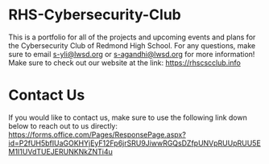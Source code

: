 # RHS-Cybersecurity-Club
This is a portfolio for all of the projects and upcoming events and plans for the Cybersecurity Club of Redmond High School. For any questions, make sure to email s-yli@lwsd.org or s-agandhi@lwsd.org for more information!
Make sure to check out our website at the link: https://rhscscclub.info

# Contact Us
If you would like to contact us, make sure to use the following link down below to reach out to us directly:
https://forms.office.com/Pages/ResponsePage.aspx?id=P2fUH5bfIUaGOKHYjEyF12Fp6jrSRU9JiwwRGQsDZfpUNVpRUUpRUU5EM1I1UVdTUEJERUNKNkZNTi4u

